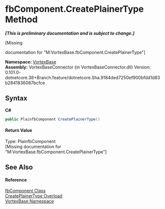 # fbComponent.CreatePlainerType Method 
 _**\[This is preliminary documentation and is subject to change.\]**_

\[Missing <summary> documentation for "M:VortexBase.fbComponent.CreatePlainerType"\]

**Namespace:**&nbsp;<a href="N_VortexBase.md">VortexBase</a><br />**Assembly:**&nbsp;VortexBaseConnector (in VortexBaseConnector.dll) Version: 0.101.0-dotnetcore.38+Branch.feature/dotnetcore.Sha.9184ded7250ef900bfdd1d83b2841836087bcfce

## Syntax

**C#**<br />
``` C#
public PlainfbComponent CreatePlainerType()
```


#### Return Value
Type: PlainfbComponent<br />\[Missing <returns> documentation for "M:VortexBase.fbComponent.CreatePlainerType"\]

## See Also


#### Reference
<a href="T_VortexBase_fbComponent.md">fbComponent Class</a><br /><a href="Overload_VortexBase_fbComponent_CreatePlainerType.md">CreatePlainerType Overload</a><br /><a href="N_VortexBase.md">VortexBase Namespace</a><br />